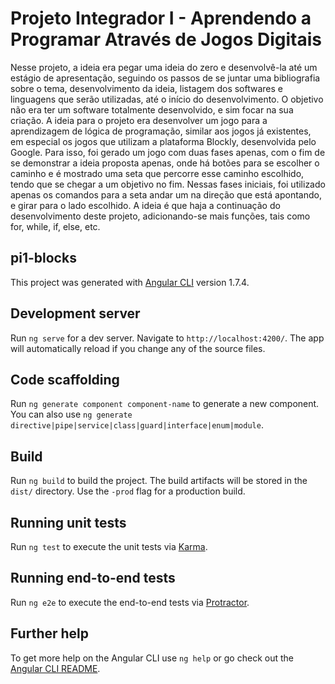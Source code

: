 # Projeto Integrador I - Aprendendo a Programar Através de Jogos Digitais

Nesse projeto, a ideia era pegar uma ideia do zero e desenvolvê-la até um estágio de apresentação, seguindo os passos de se juntar uma bibliografia sobre o tema, desenvolvimento da ideia, listagem dos softwares e linguagens que serão utilizadas, até o início do desenvolvimento. O objetivo não era ter um software totalmente desenvolvido, e sim focar na sua criação.
A ideia para o projeto era desenvolver um jogo para a aprendizagem de lógica de programação, similar aos jogos já existentes, em especial os jogos que utilizam a plataforma Blockly, desenvolvida pelo Google. Para isso, foi gerado um jogo com duas fases apenas, com o fim de se demonstrar a ideia proposta apenas, onde há botões para se escolher o caminho e é mostrado uma seta que percorre esse caminho escolhido, tendo que se chegar a um objetivo no fim. Nessas fases iniciais, foi utilizado apenas os comandos para a seta andar um na direção que está apontando, e girar para o lado escolhido. A ideia é que haja a continuação do desenvolvimento deste projeto, adicionando-se mais funções, tais como for, while, if, else, etc.

## pi1-blocks

This project was generated with [Angular CLI](https://github.com/angular/angular-cli) version 1.7.4.

## Development server

Run `ng serve` for a dev server. Navigate to `http://localhost:4200/`. The app will automatically reload if you change any of the source files.

## Code scaffolding

Run `ng generate component component-name` to generate a new component. You can also use `ng generate directive|pipe|service|class|guard|interface|enum|module`.

## Build

Run `ng build` to build the project. The build artifacts will be stored in the `dist/` directory. Use the `-prod` flag for a production build.

## Running unit tests

Run `ng test` to execute the unit tests via [Karma](https://karma-runner.github.io).

## Running end-to-end tests

Run `ng e2e` to execute the end-to-end tests via [Protractor](http://www.protractortest.org/).

## Further help

To get more help on the Angular CLI use `ng help` or go check out the [Angular CLI README](https://github.com/angular/angular-cli/blob/master/README.md).
